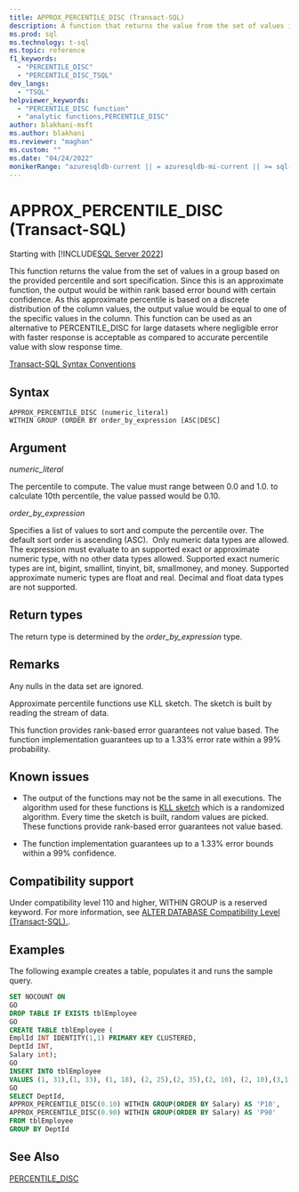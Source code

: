 ```yaml
---
title: APPROX_PERCENTILE_DISC (Transact-SQL)
description: A function that returns the value from the set of values in a group based on the provided percentile and sort specification.
ms.prod: sql
ms.technology: t-sql
ms.topic: reference
f1_keywords: 
  - "PERCENTILE_DISC"
  - "PERCENTILE_DISC_TSQL"
dev_langs: 
  - "TSQL"
helpviewer_keywords: 
  - "PERCENTILE_DISC function"
  - "analytic functions,PERCENTILE_DISC"
author: blakhani-msft
ms.author: blakhani 
ms.reviewer: "maghan"
ms.custom: ""
ms.date: "04/24/2022"
monikerRange: "azuresqldb-current || = azuresqldb-mi-current || >= sql-server-2016 || >= sql-server-linux-2017 || = azuresqledge-current"
---
```


# APPROX_PERCENTILE_DISC (Transact-SQL)

Starting with [!INCLUDE[SQL Server 2022](../../includes/applies-to-version/sqlserver2022.md)]


This function returns the value from the set of values in a group based on the provided percentile and sort specification. Since this is an approximate function, the output would be within rank based error bound with certain confidence. As this approximate percentile is based on a discrete distribution of the column values, the output value would be equal to one of the specific values in the column. This function can be used as an alternative to PERCENTILE_DISC for large datasets where negligible error with faster response is acceptable as compared to accurate percentile value with slow response time.

[Transact-SQL Syntax Conventions](/sql/t-sql/language-elements/transact-sql-syntax-conventions-transact-sql)  

## Syntax

```syntaxsql
APPROX_PERCENTILE_DISC (numeric_literal)  
WITHIN GROUP (ORDER BY order_by_expression [ASC|DESC]
```

## Argument

*numeric_literal*

The percentile to compute. The value must range between 0.0 and 1.0. to calculate 10th percentile, the value passed would be 0.10.

*order_by_expression*

Specifies a list of values to sort and compute the percentile over. The default sort order is ascending (ASC).  Only numeric data types are allowed. The expression must evaluate to an supported exact or approximate numeric type, with no other data types allowed. Supported exact numeric types are int, bigint, smallint, tinyint, bit, smallmoney, and money. Supported approximate numeric types are float and real. Decimal and float data types are not supported. 

## Return types

The return type is determined by the *order_by_expression* type.

## Remarks

Any nulls in the data set are ignored.

Approximate percentile functions use KLL sketch. The sketch is built by reading the stream of data.

This function provides rank-based error guarantees not value based. The function implementation guarantees up to a 1.33% error rate within a 99% probability.

## Known issues

- The output of the functions may not be the same in all executions. The algorithm used for these functions is [KLL sketch](https://arxiv.org/pdf/1603.05346v2.pdf) which is a randomized algorithm. Every time the sketch is built, random values are picked. These functions provide rank-based error guarantees not value based.

- The function implementation guarantees up to a 1.33% error bounds within a 99% confidence.

## Compatibility support

Under compatibility level 110 and higher, WITHIN GROUP is a reserved keyword. For more information, see [ALTER DATABASE Compatibility Level (Transact-SQL).](/sql/t-sql/statements/alter-database-transact-sql-compatibility-level).

## Examples

The following example creates a table, populates it and runs the sample query.

```sql
SET NOCOUNT ON
GO
DROP TABLE IF EXISTS tblEmployee
GO
CREATE TABLE tblEmployee (
EmplId INT IDENTITY(1,1) PRIMARY KEY CLUSTERED,
DeptId INT,
Salary int);
GO
INSERT INTO tblEmployee
VALUES (1, 31),(1, 33), (1, 18), (2, 25),(2, 35),(2, 10), (2, 10),(3,1), (3,NULL), (4,NULL), (4,NULL)
GO
SELECT DeptId,
APPROX_PERCENTILE_DISC(0.10) WITHIN GROUP(ORDER BY Salary) AS 'P10',
APPROX_PERCENTILE_DISC(0.90) WITHIN GROUP(ORDER BY Salary) AS 'P90'
FROM tblEmployee
GROUP BY DeptId
```

## See Also  

[PERCENTILE_DISC](../../t-sql/functions/percentile-disc-transact-sql.md)
